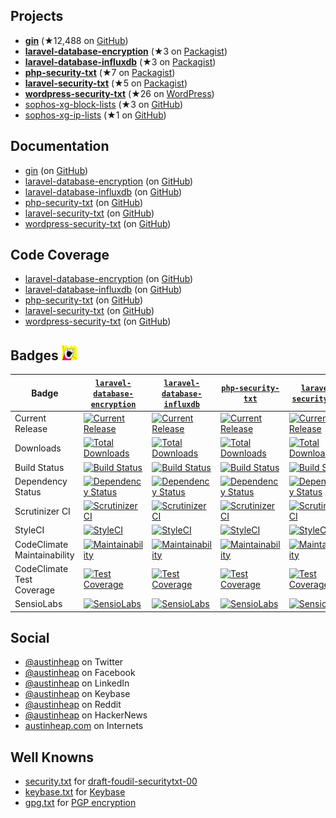 ## Projects

- [**gin**](https://github.com/gin-gonic/gin) (★12,488 on [GitHub](https://github.com/gin-gonic/gin/stargazers))
- [**laravel-database-encryption**](https://github.com/austinheap/laravel-database-encryption) (★3 on [Packagist](https://packagist.org/packages/austinheap/laravel-database-encryption))
- [**laravel-database-influxdb**](https://github.com/austinheap/laravel-database-influxdb) (★3 on [Packagist](https://packagist.org/packages/austinheap/laravel-database-influxdb))
- [**php-security-txt**](https://github.com/austinheap/php-security-txt) (★7 on [Packagist](https://packagist.org/packages/austinheap/php-security-txt))
- [**laravel-security-txt**](https://github.com/austinheap/laravel-security-txt) (★5 on [Packagist](https://packagist.org/packages/austinheap/laravel-security-txt))
- [**wordpress-security-txt**](https://github.com/austinheap/wordpress-security-txt) (★26 on [WordPress](https://wordpress.org/plugins/wp-security-txt/))
- [sophos-xg-block-lists](https://github.com/austinheap/sophos-xg-block-lists) (★3 on [GitHub](https://github.com/austinheap/sophos-xg-block-lists/stargazers))
- [sophos-xg-ip-lists](https://github.com/austinheap/sophos-xg-ip-lists) (★1 on [GitHub](https://github.com/austinheap/sophos-xg-ip-lists/stargazers))

## Documentation

- [gin](https://godoc.org/github.com/gin-gonic/gin) (on [GitHub](https://github.com/gin-gonic/gin/tree/gh-pages))
- [laravel-database-encryption](laravel-database-encryption) (on [GitHub](https://github.com/austinheap/laravel-database-encryption/tree/master/docs))
- [laravel-database-influxdb](laravel-database-influxdb) (on [GitHub](https://github.com/austinheap/laravel-database-influxdb/tree/master/docs))
- [php-security-txt](php-security-txt) (on [GitHub](https://github.com/austinheap/php-security-txt/tree/master/docs))
- [laravel-security-txt](laravel-security-txt) (on [GitHub](https://github.com/austinheap/laravel-security-txt/tree/master/docs))
- [wordpress-security-txt](wordpress-security-txt) (on [GitHub](https://github.com/austinheap/wordpress-security-txt/tree/master/docs))

## Code Coverage

- [laravel-database-encryption](laravel-database-encryption/coverage) (on [GitHub](https://github.com/austinheap/laravel-database-encryption/tree/master/docs/coverage))
- [laravel-database-influxdb](laravel-database-influxdb/coverage) (on [GitHub](https://github.com/austinheap/laravel-database-influxdb/tree/master/docs/coverage))
- [php-security-txt](php-security-txt/coverage) (on [GitHub](https://github.com/austinheap/php-security-txt/tree/master/docs/coverage))
- [laravel-security-txt](laravel-security-txt/coverage) (on [GitHub](https://github.com/austinheap/laravel-security-txt/tree/master/docs/coverage))
- [wordpress-security-txt](wordpress-security-txt/coverage) (on [GitHub](https://github.com/austinheap/wordpress-security-txt/tree/master/docs/coverage))

## Badges ![All the badges!](images/all-the-things_24x24.png?raw=true)

| Badge                       | [`laravel-database-encryption`](https://github.com/austinheap/laravel-database-encryption/tree/master)                                                                                           | [`laravel-database-influxdb`](https://github.com/austinheap/laravel-database-influxdb/tree/master)                                                                                           | [`php-security-txt`](https://github.com/austinheap/php-security-txt/tree/master)                                                                                                     | [`laravel-security-txt`](https://github.com/austinheap/laravel-security-txt/tree/master)                                                                                             | [`wordpress-security-txt`](https://github.com/austinheap/wordpress-security-txt/tree/master)                                                                                                                   |
|-----------------------------|--------------------------------------------------------------------------------------------------------------------------------------------------------------------------------------------------|----------------------------------------------------------------------------------------------------------------------------------------------------------------------------------------------|--------------------------------------------------------------------------------------------------------------------------------------------------------------------------------------|--------------------------------------------------------------------------------------------------------------------------------------------------------------------------------------|----------------------------------------------------------------------------------------------------------------------------------------------------------------------------------------------------------------|
| Current Release             | [![Current Release](https://img.shields.io/github/release/austinheap/laravel-database-encryption.svg)](https://github.com/austinheap/laravel-database-encryption/releases)                       | [![Current Release](https://img.shields.io/github/release/austinheap/laravel-database-influxdb.svg)](https://github.com/austinheap/laravel-database-influxdb/releases)                       | [![Current Release](https://img.shields.io/github/release/austinheap/php-security-txt.svg)](https://github.com/austinheap/php-security-txt/releases)                                 | [![Current Release](https://img.shields.io/github/release/austinheap/laravel-security-txt.svg)](https://github.com/austinheap/laravel-security-txt/releases)                         | [![Current Release](https://img.shields.io/github/release/austinheap/wordpress-security-txt.svg)](https://github.com/austinheap/wordpress-security-txt/releases)                                               |
| Downloads                   | [![Total Downloads](https://img.shields.io/packagist/dt/austinheap/laravel-database-encryption.svg)](https://packagist.org/packages/austinheap/laravel-database-encryption)                      | [![Total Downloads](https://img.shields.io/packagist/dt/austinheap/laravel-database-influxdb.svg)](https://packagist.org/packages/austinheap/laravel-database-influxdb)                      | [![Total Downloads](https://img.shields.io/packagist/dt/austinheap/php-security-txt.svg)](https://packagist.org/packages/austinheap/php-security-txt)                                | [![Total Downloads](https://img.shields.io/packagist/dt/austinheap/laravel-security-txt.svg)](https://packagist.org/packages/austinheap/laravel-security-txt)                        | [![Total Downloads](https://img.shields.io/wordpress/plugin/dt/wp-security-txt.svg)](https://wordpress.org/plugins/wp-security-txt/)                                                                           |
| Build Status                | [![Build Status](https://travis-ci.org/austinheap/laravel-database-encryption.svg?branch=master)](https://travis-ci.org/austinheap/laravel-database-encryption)                                  | [![Build Status](https://travis-ci.org/austinheap/laravel-database-influxdb.svg?branch=master)](https://travis-ci.org/austinheap/laravel-database-influxdb)                                  | [![Build Status](https://travis-ci.org/austinheap/php-security-txt.svg?branch=master)](https://travis-ci.org/austinheap/php-security-txt)                                            | [![Build Status](https://travis-ci.org/austinheap/laravel-security-txt.svg?branch=master)](https://travis-ci.org/austinheap/laravel-security-txt)                                    | [![Build Status](https://travis-ci.org/austinheap/wordpress-security-txt.svg?branch=master)](https://travis-ci.org/austinheap/wordpress-security-txt)                                                          |
| Dependency Status           | [![Dependency Status](https://gemnasium.com/badges/github.com/austinheap/laravel-database-encryption.svg)](https://gemnasium.com/github.com/austinheap/laravel-database-encryption)              | [![Dependency Status](https://gemnasium.com/badges/github.com/austinheap/laravel-database-influxdb.svg)](https://gemnasium.com/github.com/austinheap/laravel-database-influxdb)              | [![Dependency Status](https://gemnasium.com/badges/github.com/austinheap/php-security-txt.svg)](https://gemnasium.com/github.com/austinheap/php-security-txt)                        | [![Dependency Status](https://gemnasium.com/badges/github.com/austinheap/laravel-security-txt.svg)](https://gemnasium.com/github.com/austinheap/laravel-security-txt)                | [![Dependency Status](https://gemnasium.com/badges/github.com/austinheap/wordpress-security-txt.svg)](https://gemnasium.com/github.com/austinheap/wordpress-security-txt)                                      |
| Scrutinizer CI              | [![Scrutinizer CI](https://scrutinizer-ci.com/g/austinheap/laravel-database-encryption/badges/quality-score.png?b=master)](https://scrutinizer-ci.com/g/austinheap/laravel-database-encryption/) | [![Scrutinizer CI](https://scrutinizer-ci.com/g/austinheap/laravel-database-influxdb/badges/quality-score.png?b=master)](https://scrutinizer-ci.com/g/austinheap/laravel-database-influxdb/) | [![Scrutinizer CI](https://scrutinizer-ci.com/g/austinheap/php-security-txt/badges/quality-score.png?b=master)](https://scrutinizer-ci.com/g/austinheap/php-security-txt/)           | [![Scrutinizer CI](https://scrutinizer-ci.com/g/austinheap/laravel-security-txt/badges/quality-score.png?b=master)](https://scrutinizer-ci.com/g/austinheap/laravel-security-txt/)   | [![Scrutinizer Code Quality](https://scrutinizer-ci.com/g/austinheap/wordpress-security-txt/badges/quality-score.png?b=master)](https://scrutinizer-ci.com/g/austinheap/wordpress-security-txt/?branch=master) |
| StyleCI                     | [![StyleCI](https://styleci.io/repos/113929569/shield?branch=master)](https://styleci.io/repos/113929569)                                                                                        | [![StyleCI](https://styleci.io/repos/110926889/shield?branch=master)](https://styleci.io/repos/110926889)                                                                                    | [![StyleCI](https://styleci.io/repos/108443771/shield?branch=master)](https://styleci.io/repos/108443771)                                                                            | [![StyleCI](https://styleci.io/repos/106077909/shield?branch=master)](https://styleci.io/repos/106077909)                                                                            | [![StyleCI](https://styleci.io/repos/111479243/shield?branch=master)](https://styleci.io/repos/111479243)                                                                                                      |
| CodeClimate Maintainability | [![Maintainability](https://api.codeclimate.com/v1/badges/a63deda99383852c739b/maintainability)](https://codeclimate.com/github/austinheap/laravel-database-encryption/maintainability)          | [![Maintainability](https://api.codeclimate.com/v1/badges/b88fde39b479c53d0df4/maintainability)](https://codeclimate.com/github/austinheap/laravel-database-influxdb/maintainability)        | [![Maintainability](https://api.codeclimate.com/v1/badges/9bf8799e6e3a0209c318/maintainability)](https://codeclimate.com/github/austinheap/php-security-txt/maintainability)         | [![Maintainability](https://api.codeclimate.com/v1/badges/ca1e10510f778f520bb5/maintainability)](https://codeclimate.com/github/austinheap/laravel-security-txt/maintainability)     | [![Maintainability](https://api.codeclimate.com/v1/badges/0de909dca20d2670d774/maintainability)](https://codeclimate.com/github/austinheap/wordpress-security-txt/maintainability)                             |
| CodeClimate Test Coverage   | [![Test Coverage](https://api.codeclimate.com/v1/badges/a63deda99383852c739b/test_coverage)](https://codeclimate.com/github/austinheap/laravel-database-encryption/test_coverage)                | [![Test Coverage](https://api.codeclimate.com/v1/badges/b88fde39b479c53d0df4/test_coverage)](https://codeclimate.com/github/austinheap/laravel-database-influxdb/test_coverage)              | [![Test Coverage](https://api.codeclimate.com/v1/badges/9bf8799e6e3a0209c318/test_coverage)](https://codeclimate.com/github/austinheap/php-security-txt/test_coverage)               | [![Test Coverage](https://api.codeclimate.com/v1/badges/ca1e10510f778f520bb5/test_coverage)](https://codeclimate.com/github/austinheap/laravel-security-txt/test_coverage)           | [![Test Coverage](https://api.codeclimate.com/v1/badges/0de909dca20d2670d774/test_coverage)](https://codeclimate.com/github/austinheap/wordpress-security-txt/test_coverage)                                   |
| SensioLabs                  | [![SensioLabs](https://insight.sensiolabs.com/projects/68d37423-9a70-4f84-bfd8-b4e88ac94c1d/mini.png)](https://insight.sensiolabs.com/projects/68d37423-9a70-4f84-bfd8-b4e88ac94c1d)             | [![SensioLabs](https://insight.sensiolabs.com/projects/dc020687-c653-42f0-b006-79d5c7742fb0/mini.png)](https://insight.sensiolabs.com/projects/dc020687-c653-42f0-b006-79d5c7742fb0)         | [![SensioLabs](https://insight.sensiolabs.com/projects/1edfb22e-593b-43b1-88cd-98965541a2cc/mini.png)](https://insight.sensiolabs.com/projects/1edfb22e-593b-43b1-88cd-98965541a2cc) | [![SensioLabs](https://insight.sensiolabs.com/projects/9fe66b91-58ad-4bc3-9ec9-37b396bb4837/mini.png)](https://insight.sensiolabs.com/projects/9fe66b91-58ad-4bc3-9ec9-37b396bb4837) | [![SensioLabs](https://insight.sensiolabs.com/projects/5d9ed5a0-dbd0-45be-a92c-6d827483e742/mini.png)](https://insight.sensiolabs.com/projects/5d9ed5a0-dbd0-45be-a92c-6d827483e742)                           |

## Social

- [@austinheap](https://twitter.com/austinheap) on Twitter
- [@austinheap](https://facebook.com/austinheap) on Facebook
- [@austinheap](https://www.linkedin.com/in/austinheap/) on LinkedIn
- [@austinheap](https://keybase.io/austinheap) on Keybase
- [@austinheap](https://reddit.com/user/austinheap) on Reddit
- [@austinheap](https://news.ycombinator.com/user?id=austinheap) on HackerNews
- [austinheap.com](https://austinheap.com/) on Internets

## Well Knowns

- [security.txt](/.well-known/security.txt) for [draft-foudil-securitytxt-00](https://tools.ietf.org/html/draft-foudil-securitytxt-00)
- [keybase.txt](/.well-known/keybase.txt) for [Keybase](https://keybase.io/austinheap)
- [gpg.txt](/.well-known/gpg.txt) for [PGP encryption](https://en.wikipedia.org/wiki/Pretty_Good_Privacy)
